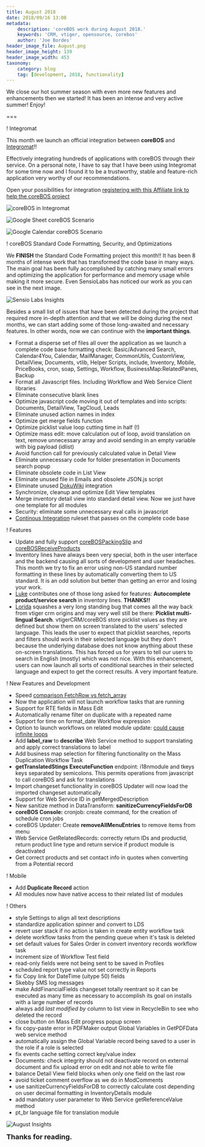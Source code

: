 ```yaml
---
title: August 2018
date: 2018/09/16 13:08
metadata:
    description: 'coreBOS work during August 2018.'
    keywords: 'CRM, vtiger, opensource, corebos'
    author: 'Joe Bordes'
header_image_file: August.png
header_image_height: 139
header_image_width: 453
taxonomy:
    category: blog
    tag: [development, 2018, functionality]
---
```


We close our hot summer season with even more new features and enhancements then we started! It has been an intense and very active summer!  Enjoy!

===

 ! Integromat

This month we launch an official integration between **coreBOS** and [Integromat](https://www.integromat.com)!!

Effectively integrating hundreds of applications with coreBOS through their service. On a personal note, I have to say that I have been using Integromat for some time now and I found it to be a trustworthy, stable and feature-rich application very worthy of our recommendations.

Open your possibilities for integration [registering with this Affiliate link to help the coreBOS project](https://www.integromat.com/?pc=corebos)

![coreBOS in Integromat](coreBOSIntegromat.png)

![Google Sheet coreBOS Scenario](IntegromatGSCB.png)

![Google Calendar coreBOS Scenario](IntegromatGCal.jpg)

<span></span>

 ! coreBOS Standard Code Formatting, Security, and Optimizations

We **FINISH** the Standard Code Formatting project this month!! It has been 8 months of intense work that has transformed the code base in many ways. The main goal has been fully accomplished by catching many small errors and optimizing the application for performance and memory usage while making it more secure. Even SensioLabs has noticed our work as you can see in the next image.

![Sensio Labs Insights](cbSRSensioLabs.png)

Besides a small list of issues that have been detected during the project that required more in-depth attention and that we will be doing during the next months, we can start adding some of those long-awaited and necessary features. In other words, now we can continue with the **important things**.

 - Format a disperse set of files all over the application as we launch a complete code base formatting check: Basic/Advanced Search, Calendar4You, Calendar, MailManager, CommonUtils, CustomView, DetailView, Documents, vtlib, Helper Scripts, include, Inventory, Mobile, PriceBooks, cron, soap, Settings, Workflow, BusinessMap:RelatedPanes, Backup
 - Format all Javascript files. Including Workflow and Web Service Client libraries
 - Eliminate consecutive blank lines
 - Optimize javascript code moving it out of templates and into scripts: Documents, DetailView, TagCloud, Leads
 - Eliminate unused action names in index
 - Optimize get merge fields function
 - Optimize picklist value loop cutting time in half (!)
 - Optimize mass edit: move calculation out of loop, avoid translation on text, remove unnecessary array and avoid sending in an empty variable with big payload (idlist)
 - Avoid function call for previously calculated value in Detail View
 - Eliminate unnecessary code for folder presentation in Documents search popup
 - Eliminate obsolete code in List View
 - Eliminate unused file in Emails and obsolete JSON.js script
 - Eliminate unused [DokuWiki](https://www.dokuwiki.org/dokuwiki) integration
 - Synchronize, cleanup and optimize Edit View templates
 - Merge inventory detail view into standard detail view. Now we just have one template for all modules
 - Security: eliminate some unnecessary eval calls in javascript
 - [Continous Integration](https://en.wikipedia.org/wiki/Continuous_integration) ruleset that passes on the complete code base

<span></span>

 ! Features
 - Update and fully support [coreBOSPackingSlip](https://github.com/tsolucio/coreBOSPackingSlip) and [coreBOSReceiveProducts](https://github.com/tsolucio/coreBOSReceiveProducts)
 - Inventory lines have always been very special, both in the user interface and the backend causing all sorts of development and user headaches. This month we try to fix an error using non-US standard number formatting in these lines by automatically converting them to US standard. It is an odd solution but better than getting an error and losing your work.
 - [Luke](https://github.com/Luke1982) contributes one of those long asked for features: **Autocomplete product/service search** in inventory lines. **THANKS!!**
 - [Lorida](https://github.com/loridacito) squashes a very long standing bug that comes all the way back from vtiger crm origins and may very well still be there: **Picklist multi-lingual Search**. vtigerCRM/coreBOS store picklist values as they are defined but show them on screen translated to the users' selected language. This leads the user to expect that picklist searches, reports and filters should work in their selected language but they don't because the underlying database does not know anything about these on-screen translations. This has forced us for years to tell our users to search in English (mostly) which was not nice. With this enhancement, users can now launch all sorts of conditional searches in their selected language and expect to get the correct results. A very important feature.

<span></span>

 ! New Features and Development
 - Speed [comparison FetchRow vs fetch_array](https://github.com/tsolucio/corebos/blob/master/build/HelperScripts/chkadbfetch.php)
 - Now the application will not launch workflow tasks that are running
 - Support for RTE fields in Mass Edit
 - Automatically rename filter on duplicate with a repeated name
 - Support for time on format_date Workflow expression
 - Option to launch workflows on related module update: [could cause infinite loops](https://discussions.corebos.org/showthread.php?tid=1174)
 - Add **label_raw** to **describe** Web Service method to support translating and apply correct translations to label
 - Add business map selection for filtering functionality on the Mass Duplication Workflow Task
 - **getTranslatedStings ExecuteFunction** endpoint: i18nmodule and tkeys keys separated by semicolons. This permits operations from javascript to call coreBOS and ask for translations
 - Import changeset functionality in coreBOS Updater will now load the imported changeset automatically
 - Support for Web Service ID in getMergedDescription
 - New sanitize method in DataTransform: **sanitizeCurrencyFieldsForDB**
 - **coreBOS Console:** cronjob: create command, for the creation of schedule cron jobs
 - coreBOS Updater: Create **removeAllMenuEntries** to remove items from menu
 - Web Service GetRelatedRecords: correctly return IDs and productid, return product line type and return service if product module is deactivated
 - Get correct products and set contact info in quotes when converting from a Potential record

<span></span>

 ! Mobile
 - Add **Duplicate Record** action
 - All modules now have native access to their related list of modules

<span></span>

 ! Others
 - style Settings to align all text descriptions
 - standardize application spinner and convert to LDS
 - revert user stack if no action is taken in create entity workflow task
 - delete workflow tasks from the pending queue when it's task is deleted
 - set default values for Sales Order in convert inventory records workflow task
 - increment size of Workflow Test field
 - read-only fields were not being sent to be saved in Profiles
 - scheduled report type value not set correctly in Reports
 - fix Copy link for DateTime (uitype 50) fields
 - Skebby SMS log messages
 - make AddFinancialFields changeset totally reentrant so it can be executed as many time as necessary to accomplish its goal on installs with a large number of records
 - always add *last modified by* column to list view in RecycleBin to see who deleted the record
 - close button on Mass Edit progress popup screen
 - fix copy-paste error in PDFMaker output Global Variables in GetPDFData web service method
 - automatically assign the Global Variable record being saved to a user in the role if a role is selected
 - fix events cache setting correct key/value index
 - Documents: check integrity should not deactivate record on external document and fix upload error on edit and not able to write file
 - balance Detail View field blocks when only one field on the last row
 - avoid ticket comment overflow as we do in ModComments
 - use sanitizeCurrencyFieldsForDB to correctly calculate cost depending on user decimal formatting in InventoryDetails module
 - add mandatory user parameter to Web Service getReferenceValue method
 - pt_br language file for translation module

<span></span>

![August Insights](corebosgithub1808.png)

**<span style="font-size:large">Thanks for reading.</span>**

